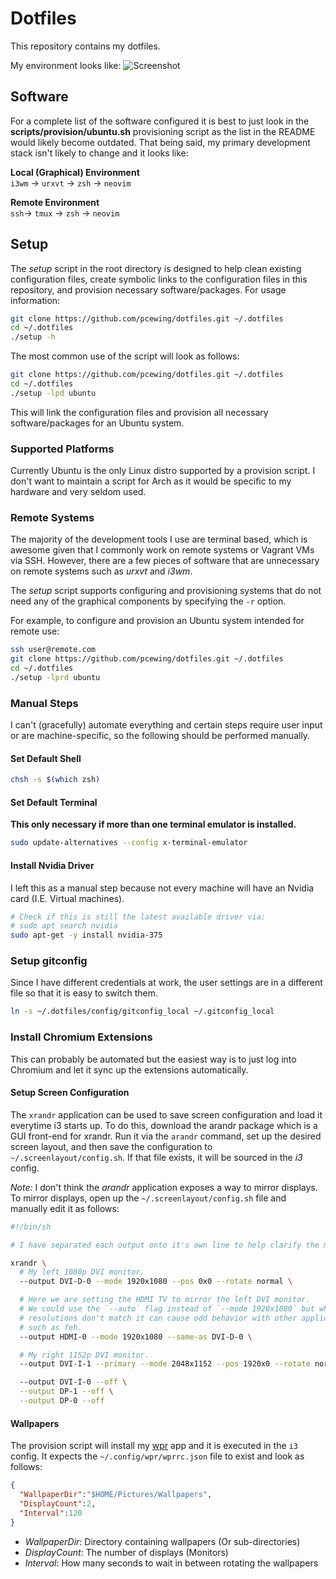 # Dotfiles
This repository contains my dotfiles.

My environment looks like:
![Screenshot](./Screenshot.png)

## Software
For a complete list of the software configured it is best to just look in the
**scripts/provision/ubuntu.sh** provisioning script as the list in the README
would likely become outdated. That being said, my primary development stack
isn't likely to change and it looks like:  

**Local (Graphical) Environment**  
`i3wm` -> `urxvt` -> `zsh` -> `neovim`

**Remote Environment**  
`ssh`-> `tmux` -> `zsh` -> `neovim`

## Setup
The *setup* script in the root directory is designed to help clean existing
configuration files, create symbolic links to the configuration files in this
repository, and provision necessary software/packages. For usage information:
```bash
git clone https://github.com/pcewing/dotfiles.git ~/.dotfiles
cd ~/.dotfiles
./setup -h
```

The most common use of the script will look as follows:
```bash
git clone https://github.com/pcewing/dotfiles.git ~/.dotfiles
cd ~/.dotfiles
./setup -lpd ubuntu
```
This will link the configuration files and provision all necessary
software/packages for an Ubuntu system.

### Supported Platforms
Currently Ubuntu is the only Linux distro supported by a provision script. I
don't want to maintain a script for Arch as it would be specific to my hardware
and very seldom used.

### Remote Systems
The majority of the development tools I use are terminal based, which is awesome
given that I commonly work on remote systems or Vagrant VMs via SSH. However,
there are a few pieces of software that are unnecessary on remote systems such
as *urxvt* and *i3wm*.

The *setup* script supports configuring and provisioning systems that do not
need any of the graphical components by specifying the `-r` option.

For example, to configure and provision an Ubuntu system intended for remote
use:
```bash
ssh user@remote.com
git clone https://github.com/pcewing/dotfiles.git ~/.dotfiles
cd ~/.dotfiles
./setup -lprd ubuntu
```

### Manual Steps
I can't (gracefully) automate everything and certain steps require user input or
are machine-specific, so the following should be performed manually.

#### Set Default Shell
```bash
chsh -s $(which zsh)
```

#### Set Default Terminal
**This only necessary if more than one terminal emulator is installed.**
```bash
sudo update-alternatives --config x-terminal-emulator
```

#### Install Nvidia Driver
I left this as a manual step because not every machine will have an Nvidia card (I.E. Virtual machines).
```bash
# Check if this is still the latest available driver via:
# sudo apt search nvidia
sudo apt-get -y install nvidia-375
```

### Setup gitconfig
Since I have different credentials at work, the user settings are in a
different file so that it is easy to switch them.
```bash
ln -s ~/.dotfiles/config/gitconfig_local ~/.gitconfig_local
```

### Install Chromium Extensions
This can probably be automated but the easiest way is to just log into Chromium
and let it sync up the extensions automatically.

#### Setup Screen Configuration
The `xrandr` application can be used to save screen configuration and load it
everytime i3 starts up. To do this, download the arandr package which is a GUI
front-end for xrandr. Run it via the `arandr` command, set up the desired screen
layout, and then save the configuration to `~/.screenlayout/config.sh`. If that
file exists, it will be sourced in the *i3* config.

*Note:* I don't think the *arandr* application exposes a way to mirror displays.
To mirror displays, open up the `~/.screenlayout/config.sh` file and manually
edit it as follows:
```bash
#!/bin/sh

# I have separated each output onto it's own line to help clarify the modifications.

xrandr \
  # My left 1080p DVI monitor.
  --output DVI-D-0 --mode 1920x1080 --pos 0x0 --rotate normal \

  # Here we are setting the HDMI TV to mirror the left DVI monitor.
  # We could use the `--auto` flag instead of `--mode 1920x1080` but when the
  # resolutions don't match it can cause odd behavior with other applications
  # such as feh.
  --output HDMI-0 --mode 1920x1080 --same-as DVI-D-0 \

  # My right 1152p DVI monitor.
  --output DVI-I-1 --primary --mode 2048x1152 --pos 1920x0 --rotate normal \

  --output DVI-I-0 --off \
  --output DP-1 --off \
  --output DP-0 --off
```

#### Wallpapers
The provision script will install my [wpr](https://github.com/pcewing/wpr) app
and it is executed in the `i3` config. It expects the `~/.config/wpr/wprrc.json`
file to exist and look as follows:
```json
{
  "WallpaperDir":"$HOME/Pictures/Wallpapers",
  "DisplayCount":2,
  "Interval":120
}
```
* *WallpaperDir*: Directory containing wallpapers (Or sub-directories)
* *DisplayCount*: The number of displays (Monitors)
* *Interval*: How many seconds to wait in between rotating the wallpapers


